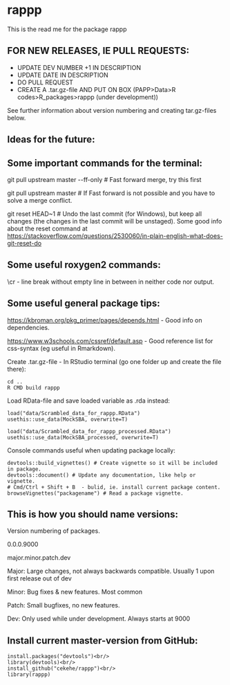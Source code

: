 # rappp

This is the read me for the package rappp

FOR NEW RELEASES, IE PULL REQUESTS:
-----------------------------------
- UPDATE DEV NUMBER +1 IN DESCRIPTION
- UPDATE DATE IN DESCRIPTION
- DO PULL REQUEST
- CREATE A .tar.gz-file AND PUT ON BOX (PAPP>Data>R codes>R_packages>rappp (under development))

See further information about version numbering and creating tar.gz-files below. 

Ideas for the future:
---------------------




Some important commands for the terminal:
-----------------------------------------

git pull upstream master --ff-only # Fast forward merge, try this first

git pull upstream master # If Fast forward is not possible and you have to solve a merge conflict.

git reset HEAD~1 # Undo the last commit (for Windows), but keep all changes (the changes in the last commit will be unstaged).
Some good info about the reset command at https://stackoverflow.com/questions/2530060/in-plain-english-what-does-git-reset-do

Some useful roxygen2 commands:
------------------------------
\\cr - line break without empty line in between in neither code nor output.

Some useful general package tips:
---------------------------------
https://kbroman.org/pkg_primer/pages/depends.html - Good info on dependencies.

https://www.w3schools.com/cssref/default.asp - Good reference list for css-syntax (eg useful in Rmarkdown).

Create .tar.gz-file - In RStudio terminal (go one folder up and create the file there):<br/>
```
cd ..
R CMD build rappp
```

Load RData-file and save loaded variable as .rda instead:<br/>
```
load("data/Scrambled_data_for_rappp.RData")
usethis::use_data(MockSBA, overwrite=T)

load("data/Scrambled_data_for_rappp_processed.RData")
usethis::use_data(MockSBA_processed, overwrite=T)
```

Console commands useful when updating package locally:<br/>
```
devtools::build_vignettes() # Create vignette so it will be included in package.
devtools::document() # Update any documentation, like help or vignette.
# Cmd/Ctrl + Shift + B  - bulid, ie. install current package content.
browseVignettes("packagename") # Read a package vignette.
```


This is how you should name versions: 
-------------------------------------

Version numbering of packages. 

0.0.0.9000

major.minor.patch.dev

Major: Large changes, not always backwards compatible. Usually 1 upon first release out of dev

Minor: Bug fixes & new features. Most common

Patch: Small bugfixes, no new features.

Dev: Only used while under development. Always starts at 9000

Install current master-version from GitHub: 
-------------------------------------------
```
install.packages("devtools")<br/>
library(devtools)<br/>
install_github("cekehe/rappp")<br/>
library(rappp)
```
